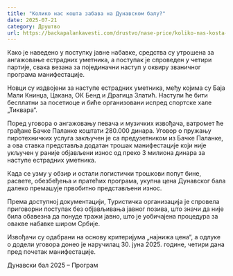 ```yaml
---
title: "Колико нас кошта забава на Дунавском балу?"
date: 2025-07-21
category: Друштво
url: https://backapalankavesti.com/drustvo/nase-price/koliko-nas-kosta-zabava-na-dunavskom-balu/
---
```


Како је наведено у поступку јавне набавке, средства су утрошена за ангажовање естрадних уметника, а поступак је спроведен у четири партије, свака везана за појединачни наступ у оквиру званичног програма манифестације.

Новци су издвојени за наступе естрадних уметника, међу којима су Баја Мали Книнџа, Цакана, ОК Бенд и Драгица Златић. Наступи ће бити бесплатни за посетиоце и биће организовани испред спортске хале „Тиквара“.

Поред уговора о ангажовању певача и музичких извођача, ватромет ће грађане Бачке Паланке коштати 280.000 динара. Уговор о пружању пиротехничких услуга закључен је са предузетником из Бачке Паланке, а ова ставка представља додатан трошак манифестације који није укључен у раније објављени износ од преко 3 милиона динара за наступе естрадних уметника.

Када се узму у обзир и остали логистички трошкови попут бине, расвете, обезбеђења и пратећих програма, укупна цена Дунавског бала далеко премашује првобитно представљени износ.

Према доступној документацији, Туристичка организација је спровела приговорни поступак без објављивања јавног позива, што значи да није била обавезна да понуде тражи јавно, што је уобичајена процедура за овакве набавке широм Србије.

Извођачи су одабрани на основу критеријума „најнижа цена“, а одлуке о додели уговора донео је наручилац 30. јуна 2025. године, четири дана пред почетак манифестације.

Дунавски бал 2025 – Програм
